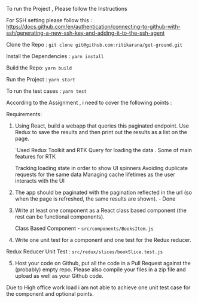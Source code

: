 To run the Project , Please follow the Instructions

For SSH setting please follow this : https://docs.github.com/en/authentication/connecting-to-github-with-ssh/generating-a-new-ssh-key-and-adding-it-to-the-ssh-agent

 Clone the Repo : 
`git clone git@github.com:ritikarana/get-ground.git`

Install the Dependencies : 
`yarn install`

Build the Repo: 
`yarn build `

Run the Project :
`yarn start`

To run the test cases : 
`yarn test`

According to the Assignment , i need to cover the following points : 

Requirements: 

1. Using React, build a webapp that queries this paginated endpoint. Use Redux to save the results and then print out the results as a list on the page. 

   `Used Redux Toolkit and RTK Query for loading the data . Some of main features for RTK 

    Tracking loading state in order to show UI spinners
    Avoiding duplicate requests for the same data
    Managing cache lifetimes as the user interacts with the UI


2. The app should be paginated with the pagination reflected in the url (so when the page is refreshed, the same results are shown). - Done



3. Write at least one component as a React class based component (the rest can be functional components). 

   Class Based Component -  `src/components/BooksItem.js`

4. Write one unit test for a component and one test for the Redux reducer. 


Redux Reducer Unit Test :  `src/redux/slices/bookSlice.test.js`

5. Host your code on Github, put all the code in a Pull Request against the (probably) empty repo. Please also compile your files in a zip file and upload as well as your Github code. 

Due to High office work load i am not able to achieve one unit test case for the component and optional points. 

